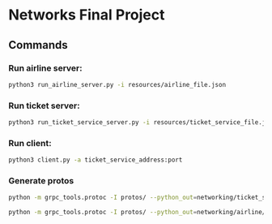 # Networks Final Project

## Commands

### Run airline server:
```bash
python3 run_airline_server.py -i resources/airline_file.json
```

### Run ticket server:
```bash
python3 run_ticket_service_server.py -i resources/ticket_service_file.json
```

### Run client:
```bash
python3 client.py -a ticket_service_address:port
```

### Generate protos
```bash
python -m grpc_tools.protoc -I protos/ --python_out=networking/ticket_service/ --pyi_out=networking/ticket_service --grpc_python_out=networking/ticket_service/ protos/ticket_service.proto

python -m grpc_tools.protoc -I protos/ --python_out=networking/airline/ --pyi_out=networking/airline/ --grpc_python_out=networking/airline protos/airline_service.proto
```

